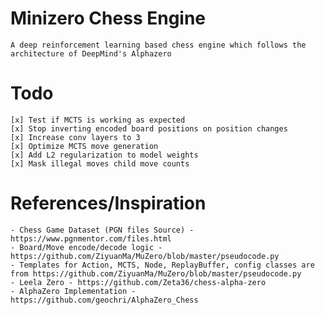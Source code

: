 # Minizero Chess Engine
    A deep reinforcement learning based chess engine which follows the architecture of DeepMind's Alphazero

# Todo
    [x] Test if MCTS is working as expected
    [x] Stop inverting encoded board positions on position changes
    [x] Increase conv layers to 3
    [x] Optimize MCTS move generation
    [x] Add L2 regularization to model weights
    [x] Mask illegal moves child move counts

# References/Inspiration
    - Chess Game Dataset (PGN files Source) - https://www.pgnmentor.com/files.html
    - Board/Move encode/decode logic - https://github.com/ZiyuanMa/MuZero/blob/master/pseudocode.py
    - Templates for Action, MCTS, Node, ReplayBuffer, config classes are from https://github.com/ZiyuanMa/MuZero/blob/master/pseudocode.py
    - Leela Zero - https://github.com/Zeta36/chess-alpha-zero
    - AlphaZero Implementation - https://github.com/geochri/AlphaZero_Chess
